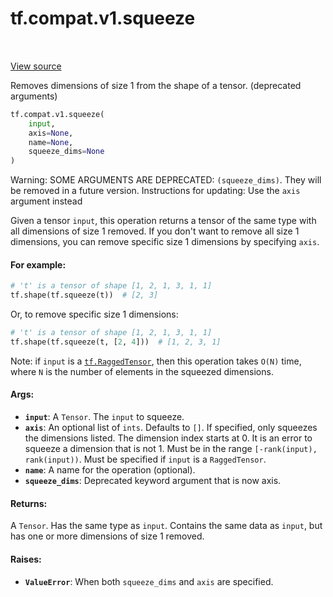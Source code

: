 <div itemscope itemtype="http://developers.google.com/ReferenceObject">
<meta itemprop="name" content="tf.compat.v1.squeeze" />
<meta itemprop="path" content="Stable" />
</div>

# tf.compat.v1.squeeze

<!-- Insert buttons -->

<table class="tfo-notebook-buttons tfo-api" align="left">
</table>

<a target="_blank" href="/code/stable/tensorflow/python/ops/array_ops.py">View source</a>



<!-- Start diff -->
Removes dimensions of size 1 from the shape of a tensor. (deprecated arguments)

``` python
tf.compat.v1.squeeze(
    input,
    axis=None,
    name=None,
    squeeze_dims=None
)
```



<!-- Placeholder for "Used in" -->

Warning: SOME ARGUMENTS ARE DEPRECATED: `(squeeze_dims)`. They will be removed in a future version.
Instructions for updating:
Use the `axis` argument instead

Given a tensor `input`, this operation returns a tensor of the same type with
all dimensions of size 1 removed. If you don't want to remove all size 1
dimensions, you can remove specific size 1 dimensions by specifying
`axis`.

#### For example:



```python
# 't' is a tensor of shape [1, 2, 1, 3, 1, 1]
tf.shape(tf.squeeze(t))  # [2, 3]
```

Or, to remove specific size 1 dimensions:

```python
# 't' is a tensor of shape [1, 2, 1, 3, 1, 1]
tf.shape(tf.squeeze(t, [2, 4]))  # [1, 2, 3, 1]
```

Note: if `input` is a <a href="../../../tf/RaggedTensor.md"><code>tf.RaggedTensor</code></a>, then this operation takes `O(N)`
time, where `N` is the number of elements in the squeezed dimensions.

#### Args:


* <b>`input`</b>: A `Tensor`. The `input` to squeeze.
* <b>`axis`</b>: An optional list of `ints`. Defaults to `[]`. If specified, only
  squeezes the dimensions listed. The dimension index starts at 0. It is an
  error to squeeze a dimension that is not 1. Must be in the range
  `[-rank(input), rank(input))`.
  Must be specified if `input` is a `RaggedTensor`.
* <b>`name`</b>: A name for the operation (optional).
* <b>`squeeze_dims`</b>: Deprecated keyword argument that is now axis.


#### Returns:

A `Tensor`. Has the same type as `input`.
Contains the same data as `input`, but has one or more dimensions of
size 1 removed.



#### Raises:


* <b>`ValueError`</b>: When both `squeeze_dims` and `axis` are specified.